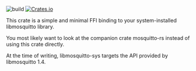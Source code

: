![build](https://github.com/wez/mosquitto-rs/workflows/Rust/badge.svg)
[![Crates.io](https://img.shields.io/crates/v/libmosquitto-sys)](https://docs.rs/libmosquitto-sys)

This crate is a simple and minimal FFI binding to your system-installed
libmosquitto library.

You most likely want to look at the companion crate mosquitto-rs instead
of using this crate directly.

At the time of writing, libmosquitto-sys targets the API provided
by libmosquitto 1.4.
